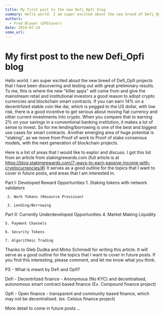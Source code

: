 ```yaml
---
title: My first post to the new Defi_Opfi blog
summary: Hello world. I am super excited about the new breed of Defi_Opfi projects that I have been discovering and testing out with great preliminary results. To me, this is where the new killer apps will come from and give the mainstream retail and institutional investors a good reason to adopt crypto currencies and blockchain smart contracts. If you can earn 14% on a decentrlized stable coin like dai, which is pegged to the US dollar, with low risk, there is a good incentive to get serious about movin
authors:
  - Fred Blauer (@fblauer)
date: 2019-07-24
some_url: 
---
```


# My first post to the new Defi_Opfi blog

Hello world. I am super excited about the new breed of Defi_Opfi projects that I have been discovering and testing out with great preliminary results. To me, this is where the new "killer apps" will come from and give the mainstream retail and institutional investors a good reason to adopt crypto currencies and blockchain smart contracts. If you can earn 14% on a decentrlized stable coin like dai, which is pegged to the US dollar, with low risk, there is a good incentive to get serious about moving fiat currency and other current investments into crypto. When you compare that to earning 2% on your savings in a conventional banking institution, it makes a lot of sense to invest. So for me lending/borrowing is one of the best and biggest use cases for smart contracts. Another emerging area of huge potential is "staking", as we move from Proof of work to Proof of stake consensus models, with the next generation of blockchain projects.

Here is a list of areas that I would like to explor and discuss. I got this list from an article from stakingrewards.com (full article is at https://blog.stakingrewards.com/7-ways-to-earn-passive-income-with-cryptocurrencies/#) It serves as a good outline for the topics that I want to cover in future posts, and areas that I am interested in. 

Part I: Developed Reward Opportunities
     1. Staking tokens with network validators

     2. Work Tokens (Resource Provision)

     3. Lending/Borrowing

Part II: Currently Underdeveloped Opportunities
    4. Market Making Liquidity

    5. Payment Channels

    6. Security Tokens

    7. Algorithmic Trading

Thanks to Gleb Dudka and  Mirko Schmiedl for writing this article.  It will serve as a good outline for the topics that I want to cover in future posts. If you find this interesting, please comment, and let me know what you think.

PS - What is meant by Defi and Opfi?

Defi - Decentrlized finance - Anonymous (No KYC) and decentralised, autonomous smart contract based finance (Ex. Compound finance project)

Opfi - Open finance - transparent and community based finance, which may not be decentralised. (ex. Celsius finance project)

More detail to come in future posts ...